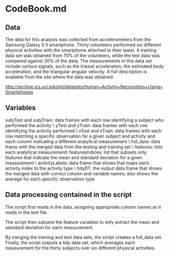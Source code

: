 CodeBook.md
==================

## Data 
The data for this analysis was collected from accelerometers from the Samsung Galaxy S II smartphone. Thirty volunteers performed six different physical activities with the smartphone attached to their waist. A training data set was obtained from 70% of the volunteers, while the test data was compared against 30% of the data. The measurements in this data set include various signals, such as the triaxial acceleration, the estimated body acceleration, and the triangular angular velocity. A full description is available from the site where the data was obtained: 

http://archive.ics.uci.edu/ml/datasets/Human+Activity+Recognition+Using+Smartphones 

## Variables 
subjTest and subjTrain: data frames with each row identifying a subject who performed the activity \\
yTest and yTrain: data frames with each row identifying the activity performed \\
xTest and xTrain: data frames with each row matching a specific observation for a given subject and activity and each column indicating a different analytical measurement \\
full_data: data frame with the merged data from the testing and training set \\
features:  lists each analytical measurement\\
featuresIndices: list that subsets only features that indicate the mean and standard deviation for a given measurement \\
activityLabels: data frame that shows that maps each activity index to the activity type \\
tidyDT: the output data frame that shows the merged data with correct column and variable names; also shows the average for each specific observation type

## Data processing contained in the script 
The script first reads in the data, assigning appropriate column names as it reads in the text file. 

The script then subsets the feature variables to only extract the mean and standard deviation for each measurement. 

By merging the training and test data sets, the script creates a full_data set. Finally, the script outputs a tidy data set, which averages each measurement for the thirty subjects over six different physical activities. 